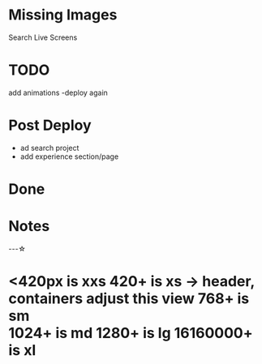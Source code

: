 
# Missing Images
Search Live Screens


# TODO
  add animations
-deploy again

# Post Deploy
- ad search project
- add experience section/page





# Done


# Notes
---☆

<420px is xxs
420+ is xs  -> header, containers adjust this view
768+ is sm  
1024+ is md
1280+ is lg
16160000+ is xl
==============


